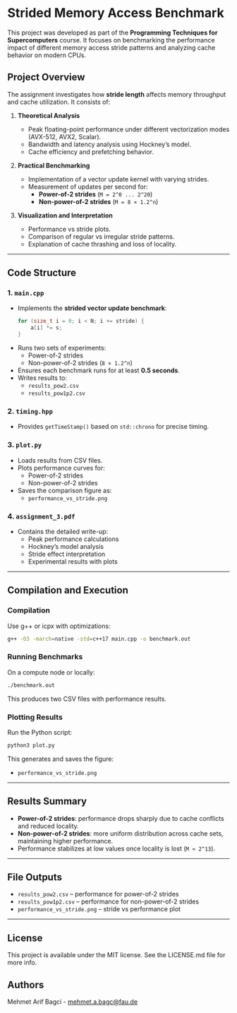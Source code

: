 # Strided Memory Access Benchmark

This project was developed as part of the **Programming Techniques for Supercomputers** course. It focuses on benchmarking the performance impact of different memory access stride patterns and analyzing cache behavior on modern CPUs.

## Project Overview

The assignment investigates how **stride length** affects memory throughput and cache utilization. It consists of:

1. **Theoretical Analysis**  
   - Peak floating-point performance under different vectorization modes (AVX-512, AVX2, Scalar).  
   - Bandwidth and latency analysis using Hockney’s model.  
   - Cache efficiency and prefetching behavior.  

2. **Practical Benchmarking**  
   - Implementation of a vector update kernel with varying strides.  
   - Measurement of updates per second for:
     - **Power-of-2 strides** (`M = 2^0 ... 2^20`)  
     - **Non-power-of-2 strides** (`M = 8 × 1.2^n`)  

3. **Visualization and Interpretation**  
   - Performance vs stride plots.  
   - Comparison of regular vs irregular stride patterns.  
   - Explanation of cache thrashing and loss of locality.  

---

## Code Structure

### 1. `main.cpp`

- Implements the **strided vector update benchmark**:
  ```cpp
  for (size_t i = 0; i < N; i += stride) {
      a[i] *= s;
  }
  ```
- Runs two sets of experiments:
  - Power-of-2 strides
  - Non-power-of-2 strides (`8 × 1.2^n`)
- Ensures each benchmark runs for at least **0.5 seconds**.  
- Writes results to:
  - `results_pow2.csv`
  - `results_pow1p2.csv`

### 2. `timing.hpp`

- Provides `getTimeStamp()` based on `std::chrono` for precise timing.

### 3. `plot.py`

- Loads results from CSV files.  
- Plots performance curves for:
  - Power-of-2 strides
  - Non-power-of-2 strides  
- Saves the comparison figure as:
  - `performance_vs_stride.png`

### 4. `assignment_3.pdf`

- Contains the detailed write-up:
  - Peak performance calculations
  - Hockney’s model analysis
  - Stride effect interpretation
  - Experimental results with plots

---

## Compilation and Execution

### Compilation

Use g++ or icpx with optimizations:

```bash
g++ -O3 -march=native -std=c++17 main.cpp -o benchmark.out
```

### Running Benchmarks

On a compute node or locally:

```bash
./benchmark.out
```

This produces two CSV files with performance results.

### Plotting Results

Run the Python script:

```bash
python3 plot.py
```

This generates and saves the figure:

- `performance_vs_stride.png`

---

## Results Summary

- **Power-of-2 strides**: performance drops sharply due to cache conflicts and reduced locality.  
- **Non-power-of-2 strides**: more uniform distribution across cache sets, maintaining higher performance.  
- Performance stabilizes at low values once locality is lost (`M ≈ 2^13`).  

---

## File Outputs

- `results_pow2.csv` – performance for power-of-2 strides  
- `results_pow1p2.csv` – performance for non-power-of-2 strides  
- `performance_vs_stride.png` – stride vs performance plot  

---

## License

This project is available under the MIT license. See the LICENSE.md file for more info.

## Authors

Mehmet Arif Bagci - mehmet.a.bagc@fau.de
